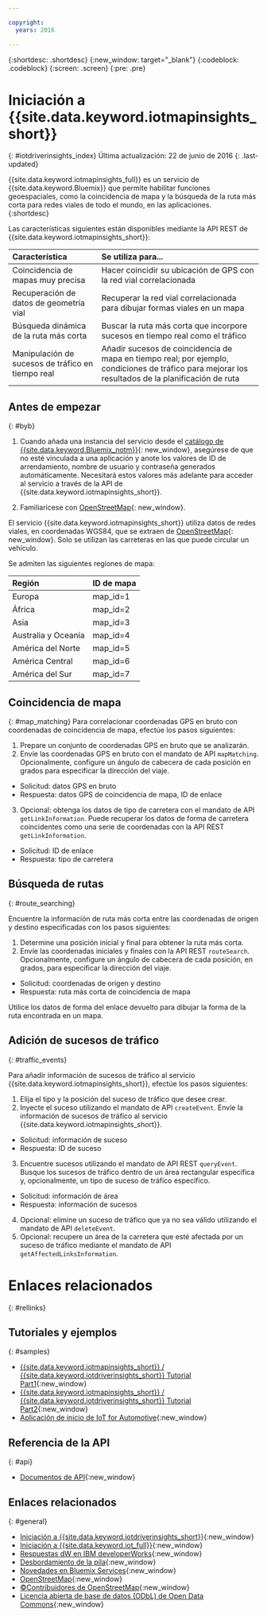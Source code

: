 ```yaml
---

copyright:
  years: 2016

---
```


{:shortdesc: .shortdesc}
{:new_window: target="_blank"}
{:codeblock: .codeblock}
{:screen: .screen}
{:pre: .pre}


# Iniciación a {{site.data.keyword.iotmapinsights_short}}
{: #iotdriverinsights_index}
Última actualización: 22 de junio de 2016
{: .last-updated}

{{site.data.keyword.iotmapinsights_full}} es un servicio de {{site.data.keyword.Bluemix}} que permite habilitar funciones geoespaciales, como la coincidencia de mapa y la búsqueda de la ruta más corta para redes viales de todo el mundo, en las aplicaciones.   
{:shortdesc}

Las características siguientes están disponibles mediante la API REST de {{site.data.keyword.iotmapinsights_short}}:

|Característica|Se utiliza para...|
|:---|:---|
|Coincidencia de mapas muy precisa|Hacer coincidir su ubicación de GPS con la red vial correlacionada|
|Recuperación de datos de geometría vial|Recuperar la red vial correlacionada para dibujar formas viales en un mapa|
|Búsqueda dinámica de la ruta más corta|Buscar la ruta más corta que incorpore sucesos en tiempo real como el tráfico|
|Manipulación de sucesos de tráfico en tiempo real|Añadir sucesos de coincidencia de mapa en tiempo real; por ejemplo, condiciones de tráfico para mejorar los resultados de la planificación de ruta|

## Antes de empezar
{: #byb}

1. Cuando añada una instancia del servicio desde el [catálogo de {{site.data.keyword.Bluemix_notm}}](https://console.stage1.ng.bluemix.net/catalog/services/iot-automotive/){: new_window}, asegúrese de que no esté vinculada a una aplicación y anote los valores de ID de arrendamiento, nombre de usuario y contraseña generados automáticamente. Necesitará estos valores más adelante para acceder al servicio a través de la API de {{site.data.keyword.iotmapinsights_short}}.

2. Familiarícese con [OpenStreetMap](http://www.openstreetmap.org/){: new_window}.  

 El servicio {{site.data.keyword.iotmapinsights_short}} utiliza datos de redes viales, en coordenadas WGS84, que se extraen de [OpenStreetMap](http://www.openstreetmap.org/){: new_window}. Solo se utilizan las carreteras en las que puede circular un vehículo.  

 Se admiten las siguientes regiones de mapa:

|Región|ID de mapa|
|:---|:---|
|Europa|map_id=1|
|África|map_id=2|
|Asia|map_id=3|
|Australia y Oceanía|map_id=4|
|América del Norte|map_id=5|
|América Central|map_id=6|
|América del Sur|map_id=7|

## Coincidencia de mapa
{: #map_matching}
Para correlacionar coordenadas GPS en bruto con coordenadas de coincidencia de mapa, efectúe los pasos siguientes:

1. Prepare un conjunto de coordenadas GPS en bruto que se analizarán.
2. Envíe las coordenadas GPS en bruto con el mandato de API `mapMatching`. Opcionalmente, configure un ángulo de cabecera de cada posición en grados para especificar la dirección del viaje.
 - Solicitud: datos GPS en bruto
 - Respuesta: datos GPS de coincidencia de mapa, ID de enlace
3. Opcional: obtenga los datos de tipo de carretera con el mandato de API `getLinkInformation`. Puede recuperar los datos de forma de carretera coincidentes como una serie de coordenadas con la API REST `getLinkInformation`. 
 - Solicitud: ID de enlace
 - Respuesta: tipo de carretera

## Búsqueda de rutas
{: #route_searching}

Encuentre la información de ruta más corta entre las coordenadas de origen y destino especificadas con los pasos siguientes:

1. Determine una posición inicial y final para obtener la ruta más corta. 
2. Envíe las coordenadas iniciales y finales con la API REST `routeSearch`.
Opcionalmente, configure un ángulo de cabecera de cada posición, en grados, para especificar la dirección del viaje. 
 - Solicitud: coordenadas de origen y destino
 - Respuesta: ruta más corta de coincidencia de mapa

Utilice los datos de forma del enlace devuelto para dibujar la forma de la ruta encontrada en un mapa.

## Adición de sucesos de tráfico
{: #traffic_events}

Para añadir información de sucesos de tráfico al servicio {{site.data.keyword.iotmapinsights_short}}, efectúe los pasos siguientes:

1. Elija el tipo y la posición del suceso de tráfico que desee crear.
2. Inyecte el suceso utilizando el mandato de API `createEvent`.
Envíe la información de sucesos de tráfico al servicio {{site.data.keyword.iotmapinsights_short}}.
 - Solicitud: información de suceso
 - Respuesta: ID de suceso
3. Encuentre sucesos utilizando el mandato de API REST `queryEvent`.
Busque los sucesos de tráfico dentro de un área rectangular específica y, opcionalmente, un tipo de suceso de tráfico específico. 
 - Solicitud: información de área
 - Respuesta: información de sucesos  
4. Opcional: elimine un suceso de tráfico que ya no sea válido utilizando el mandato de API `deleteEvent`.
5. Opcional: recupere un área de la carretera que esté afectada por un suceso de tráfico mediante el mandato de API `getAffectedLinksInformation`. 

# Enlaces relacionados
{: #rellinks}

## Tutoriales y ejemplos
{: #samples}

* [{{site.data.keyword.iotmapinsights_short}} / {{site.data.keyword.iotdriverinsights_short}} Tutorial Part1](https://github.com/IBM-Bluemix/car-data-management){:new_window}
* [{{site.data.keyword.iotmapinsights_short}} / {{site.data.keyword.iotdriverinsights_short}} Tutorial Part2](https://github.com/IBM-Bluemix/map-driver-insights){:new_window}
* [Aplicación de inicio de IoT for Automotive](https://iot-automotive-starter.mybluemix.net){:new_window}

## Referencia de la API
{: #api}

* [Documentos de API](http://ibm.biz/IoTContextMapping_APIdoc){:new_window}

## Enlaces relacionados
{: #general}

* [Iniciación a {{site.data.keyword.iotdriverinsights_short}}](../IotDriverInsights/index.html){:new_window}
* [Iniciación a {{site.data.keyword.iot_full}}](https://www.ng.bluemix.net/docs/services/IoT/index.html){:new_window}
* [Respuestas dW en IBM developerWorks](https://developer.ibm.com/answers/topics/iot-context-mapping){:new_window}
* [Desbordamiento de la pila](http://stackoverflow.com/questions/tagged/iot-context-mapping){:new_window}
* [Novedades en Bluemix Services](http://www.ng.bluemix.net/docs/whatsnew/index.html#services_category){:new_window}
* [OpenStreetMap](http://www.openstreetmap.org/){:new_window}
* [&copy;Contribuidores de OpenStreetMap](http://www.openstreetmap.org/copyright){:new_window}
* [Licencia abierta de base de datos (ODbL) de Open Data Commons](http://opendatacommons.org/licenses/odbl/){:new_window}
